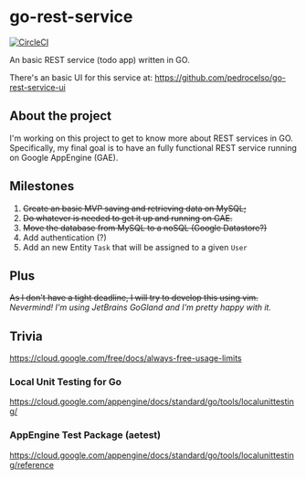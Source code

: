 # go-rest-service
[![CircleCI](https://circleci.com/gh/pedrocelso/go-rest-service/tree/master.svg?style=shield)](https://circleci.com/gh/pedrocelso/go-rest-service/tree/master)

An basic REST service (todo app) written in GO.

There's an basic UI for this service at: https://github.com/pedrocelso/go-rest-service-ui

## About the project
I'm working on this project to get to know more about REST services in GO. Specifically, my final goal is to have an fully functional REST service running on Google AppEngine (GAE).

## Milestones
1. ~~Create an basic MVP saving and retrieving data on MySQL;~~
2. ~~Do whatever is needed to get it up and running on GAE.~~
3. ~~Move the database from MySQL to a noSQL (Google Datastore?)~~
4. Add authentication (?)
5. Add an new Entity `Task` that will be assigned to a given `User`

## Plus
~~As I don't have a tight deadline, I will try to develop this using vim.~~
_Nevermind! I'm using JetBrains GoGland and I'm pretty happy with it._ 

## Trivia
https://cloud.google.com/free/docs/always-free-usage-limits 

### Local Unit Testing for Go
https://cloud.google.com/appengine/docs/standard/go/tools/localunittesting/

### AppEngine Test Package (aetest)
https://cloud.google.com/appengine/docs/standard/go/tools/localunittesting/reference

